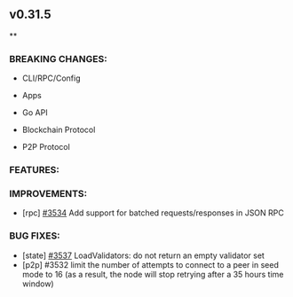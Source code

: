 ## v0.31.5

**

### BREAKING CHANGES:

* CLI/RPC/Config

* Apps

* Go API

* Blockchain Protocol

* P2P Protocol

### FEATURES:

### IMPROVEMENTS:
- [rpc] [\#3534](https://github.com/tendermint/tendermint/pull/3534) Add support for batched requests/responses in JSON RPC

### BUG FIXES:
- [state] [\#3537](https://github.com/tendermint/tendermint/pull/3537#issuecomment-482711833) LoadValidators: do not return an empty validator set
- [p2p] \#3532 limit the number of attempts to connect to a peer in seed mode
  to 16 (as a result, the node will stop retrying after a 35 hours time window)
